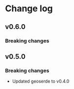 # Change log

## v0.6.0

### Breaking changes


## v0.5.0

### Breaking changes

* Updated geoserde to v0.4.0
